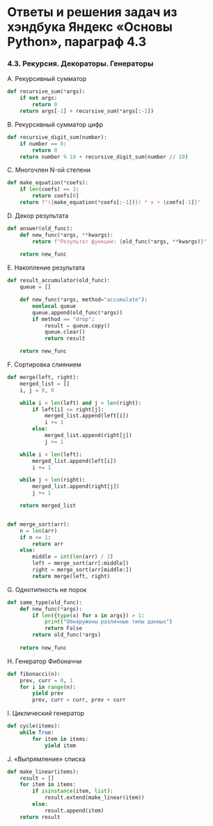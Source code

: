 # Ответы и решения задач из хэндбука Яндекс «Основы Python», параграф 4.3

### 4.3. Рекурсия. Декораторы. Генераторы

A. Рекурсивный сумматор
```python
def recursive_sum(*args):
    if not args:
        return 0
    return args[-1] + recursive_sum(*args[:-1])
```

B. Рекурсивный сумматор цифр
```python
def recursive_digit_sum(number):
    if number == 0:
        return 0
    return number % 10 + recursive_digit_sum(number // 10)
```

C. Многочлен N-ой степени
```python
def make_equation(*coefs):
    if len(coefs) == 1:
        return coefs[0]
    return f"({make_equation(*coefs[:-1])}) * x + {coefs[-1]}"
```

D. Декор результата
```python
def answer(old_func):
    def new_func(*args, **kwargs):
        return f"Результат функции: {old_func(*args, **kwargs)}"
    
    return new_func
```

E. Накопление результата
```python
def result_accumulator(old_func):
    queue = []

    def new_func(*args, method="accumulate"):
        nonlocal queue
        queue.append(old_func(*args))
        if method == "drop":
            result = queue.copy()
            queue.clear()
            return result

    return new_func
```

F. Сортировка слиянием
```python
def merge(left, right):
    merged_list = []
    i, j = 0, 0

    while i < len(left) and j < len(right):
        if left[i] <= right[j]:
            merged_list.append(left[i])
            i += 1
        else:
            merged_list.append(right[j])
            j += 1

    while i < len(left):
        merged_list.append(left[i])
        i += 1

    while j < len(right):
        merged_list.append(right[j])
        j += 1

    return merged_list


def merge_sort(arr):
    n = len(arr)
    if n <= 1:
        return arr
    else:
        middle = int(len(arr) / 2)
        left = merge_sort(arr[:middle])
        right = merge_sort(arr[middle:])
        return merge(left, right)
```

G. Однотипность не порок
```python
def same_type(old_func):
    def new_func(*args):
        if len({type(x) for x in args}) > 1:
            print("Обнаружены различные типы данных")
            return False
        return old_func(*args)
    
    return new_func
```

H. Генератор Фибоначчи
```python
def fibonacci(n):
    prev, curr = 0, 1
    for i in range(n):
        yield prev
        prev, curr = curr, prev + curr
```

I. Циклический генератор
```python
def cycle(items):
    while True:
        for item in items:
            yield item
```

J. «Выпрямление» списка
```python
def make_linear(items):
    result = []
    for item in items:
        if isinstance(item, list):
            result.extend(make_linear(item))
        else:
            result.append(item)
    return result
```